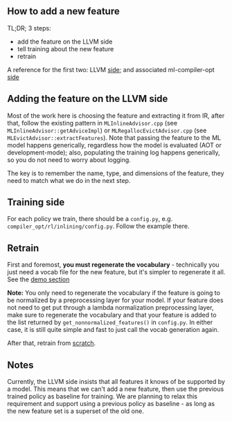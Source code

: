 ## How to add a new feature

TL;DR; 3 steps:

- add the feature on the LLVM side
- tell training about the new feature
- retrain

A reference for the first two: LLVM [side](https://github.com/llvm/llvm-project/commit/99f00635d7acf1cbcdba35e7621f3a211aa3f237); and associated ml-compiler-opt [side](https://github.com/google/ml-compiler-opt/commit/882674933ce1c7a141591dfce0f2ae6e54a9fb9c)

## Adding the feature on the LLVM side

Most of the work here is choosing the feature and extracting it from IR, after
that, follow the existing pattern in `MLInlineAdvisor.cpp` (see `MLInlineAdvisor::getAdviceImpl`) or `MLRegallocEvictAdvisor.cpp` (see ` MLEvictAdvisor::extractFeatures`). Note that passing the feature to the ML model
happens generically, regardless how the model is evaluated (AOT or
development-mode); also, populating the training log happens generically, so you
do not need to worry about logging.

The key is to remember the name, type, and dimensions of the feature, they need
to match what we do in the next step.

## Training side

For each policy we train, there should be a `config.py`, e.g. `compiler_opt/rl/inlining/config.py`. Follow the example there.

## Retrain

First and foremost, **you must regenerate the vocabulary** - technically you
just need a vocab file for the new feature, but it's simpler to regenerate it
all. See the [demo section](demo/demo.md#collect-trace-and-generate-vocab)

**Note:** You only need to regenerate the vocabulary if the feature is going
to be normalized by a preprocessing layer for your model. If your feature does
not need to get put through a lambda normalization preprocessing layer, make sure
to regenerate the vocabulary and that your feature is added to the list
returned by `get_nonnormalized_features()` in `config.py`. In either case,
it is still quite simple and fast to just call the vocab generation again.

After that, retrain from [scratch](demo/demo.md#train-a-new-model).

## Notes

Currently, the LLVM side insists that all features it knows of be supported by a model. This means that we can't add a new feature, then use the previous trained policy as baseline for training. We are planning to relax this requirement and support using a previous policy as baseline - as long as the new feature set is
a superset of the old one.
